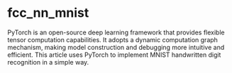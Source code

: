 # fcc_nn_mnist
PyTorch is an open-source deep learning framework that provides flexible tensor computation capabilities. It adopts a dynamic computation graph mechanism, making model construction and debugging more intuitive and efficient. This article uses PyTorch to implement MNIST handwritten digit recognition in a simple way.

